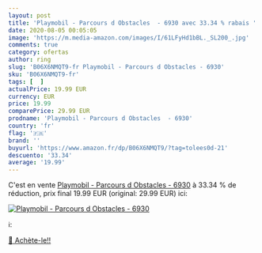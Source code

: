 ```yaml
---
layout: post
title: 'Playmobil - Parcours d Obstacles  - 6930 avec 33.34 % rabais '
date: 2020-08-05 00:05:05
image: 'https://m.media-amazon.com/images/I/61LFyHd1bBL._SL200_.jpg'
comments: true
category: ofertas
author: ring
slug: 'B06X6NMQT9-fr Playmobil - Parcours d Obstacles - 6930'
sku: 'B06X6NMQT9-fr'
tags: [  ]
actualPrice: 19.99 EUR
currency: EUR
price: 19.99
comparePrice: 29.99 EUR
prodname: 'Playmobil - Parcours d Obstacles  - 6930'
country: 'fr'
flag: '🇫🇷'
brand: ''
buyurl: 'https://www.amazon.fr/dp/B06X6NMQT9/?tag=tolees0d-21'
descuento: '33.34'
average: '19.99'
---
```


C'est en vente [Playmobil - Parcours d Obstacles  - 6930](https://www.amazon.fr/dp/B06X6NMQT9/?tag=tolees0d-21)  à  33.34 % de réduction, prix final  19.99 EUR (original: 29.99 EUR) ici:

[![Playmobil - Parcours d Obstacles  - 6930](https://m.media-amazon.com/images/I/61LFyHd1bBL._SL200_.jpg)](https://www.amazon.fr/dp/B06X6NMQT9/?tag=tolees0d-21)

ℹ️:


[🛒 Achète-le!!](https://www.amazon.fr/dp/B06X6NMQT9/?tag=tolees0d-21)
